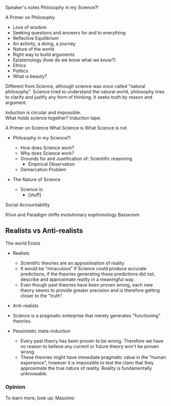 Speaker's notes
Philosophy in my Science?!

A Primer on Philosophy
  * Love of wisdom
  * Seeking questions and answers for and to everything
  * Reflective Equilibrium
  * An activity, a doing, a journey
  * Nature of the world
  * Right way to build arguments
  * Epistemology (how do we know what we know?)
  * Ethics
  * Politics
  * What is beauty?

Different from Science, although science was once called "natural philosophy". Science tried to understand the natural world, philosophy tries to clarify and justify any form of thinking. It seeks truth by reason and argument.

Induction is circular and impossible.  
What holds science together? In*duct*ion tape.

A Primer on Science
  What Science is
  What Science is not

* Philosophy in my Science?!
  * How does Science work?
  * Why does Science work?
  * Grounds for and Justification of: Scientific reasoning
    * Empirical Observation
  * Demarcation Problem

* The Nature of Science
  * Science is:
    * [stuff]


Social Accountability

Khun and Paradigm shifts
evolutionary espitomology
Basianism

## Realists vs Anti-realists

The world Exists

* Realists
  * Scientific theories are an approximation of reality
  * It would be "miraculous" if Science could produce accurate predictions, if the theories generating those predictions did not, describe and approximate reality in a meaningful way.
  * Even though past theories have been proven wrong, each new theory seems to provide greater precision and is therefore getting closer to the "truth".

* Anti-realists
 * Science is a pragmatic enterprise that merely generates "functioning" theories.
 * Pessimistic meta-induction
   * Every past theory has been proven to be wrong. Therefore we have no reason to believe any current or future theory won't be proven wrong.
   * These theories might have immediate pragmatic value in the "human experience", however it is impossible to test the claim that they approximate the true nature of reality. Reality is fundamentally unknowable.

### Opinion

To learn more, look up:
  Massimo
